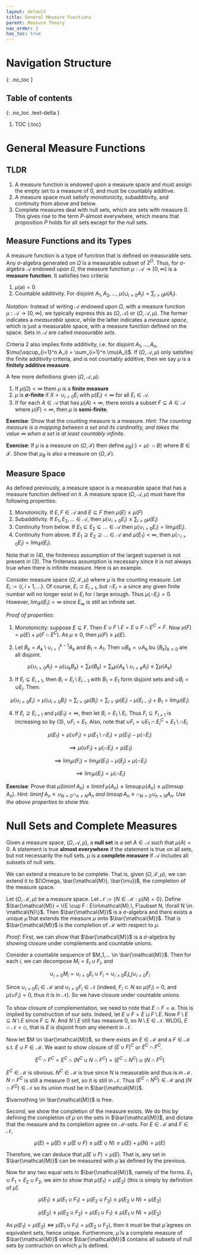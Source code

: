 ```yaml
---
layout: default
title: General Measure Functions
parent: Measure Theory
nav_order: 3
has_toc: true
---
```


# Navigation Structure
{: .no_toc }

## Table of contents
{: .no_toc .text-delta }

1. TOC
{:toc}


# General Measure Functions

## TLDR

1. A measure function is endowed upon a measure space and must assign the empty set to a measure of 0, and must be countably additive.
2. A measure space must satisfy monotonicity, subadditivity, and continuity from above and below.
3. Complete measures deal with null sets, which are sets with measure 0. This gives rise to the term $P$-almost everywhere, which means that proposition $P$ holds for all sets except for the null sets.

## Measure Functions and its Types

A measure function is a type of function that is defined on measurable sets. Any $\sigma$-algebra generated on $\Omega$ is a measurable subset of $2^\Omega$. Thus, for $\sigma$-algebra $\mathcal{A}$ endowed upon $\Omega$, the measure function $\mu: \mathcal{A} \to [0,\infty]$ is a **measure function**. It satisfies two criteria:

1. $\mu(\varnothing) = 0$
2. Countable additivity. For disjoint $A_1, A_2,...$, $\mu(\sqcup_{i>0} A_i) = \sum_{i>0} \mu(A_i)$.

*Notation*: Instead of writing $\mathcal{A}$ endowed upon $\Omega$, with a measure function $\mu: \mathcal{A} \to [0, \infty]$, we typically express this as $(\Omega, \mathcal{A})$ or $(\Omega, \mathcal{A}, \mu)$. The former indicates a *measurable space*, while the latter indicates a *measure space*, which is just a measurable space, with a measure function defined on the space. Sets in $\mathcal{A}$ are called *measurable sets*.

Criteria 2 also implies finite additivity, i.e. for disjoint $A_1,...,A_n$, $\mu(\sqcup_{i=1}^n A_i) = \sum_{i=1}^n \mu(A_i)$. If $(\Omega,\mathcal{A}, \mu)$ only satisfies the finite additivity criteria, and is not countably additive, then we say $\mu$ is a **finitely additive measure**.

A few more definitions given $(\Omega, \mathcal{A}, \mu)$:

1. If $\mu(\Omega) < \infty$ them $\mu$ is a **finite measure**
2. $\mu$ is **$\sigma$-finite** if $X = \cup_{i> 0} E_i$ with $\mu(E_i) < \infty$ for all $E_i \in \mathcal{A}$.
3. If for each $A \in \mathcal{A}$ that has $\mu(A) = \infty$, there exists a subset $F \subseteq A \in \mathcal{A}$ where $\mu(F) < \infty$, then $\mu$ is **semi-finite**.

**Exercise**: Show that the counting measure is a measure. *Hint: The counting measure is a mapping between a set and its cardinality, and takes the value $\infty$ when a set is at least countably infinite.*

**Exercise**: If $\mu$ is a measure on $(\Omega, \mathcal{F})$ then define $\mu_B(\cdot) = \mu(\cdot \cap B)$ where $B \in \mathcal{F}$. Show that $\mu_B$ is also a measure on $(\Omega, \mathcal{F})$.

## Measure Space

As defined previously, a measure space is a measurable space that has a measure function defined on it. A measure space $(\Omega, \mathcal{A}, \mu)$ must have the following properties:

1. Monotonicity. If $E, F \in \mathcal{A}$ and $E \subseteq F$ then $\mu(E) \leq \mu(F)$
2. Subadditivity. If $E_1,E_2,... \in \mathcal{A}$, then $\mu(\cup_{i>0}E_i) \leq \sum_{i>0} \mu(E_i)$
3. Continuity from below. If $E_1\subseteq E_2 \subseteq ... \in \mathcal{A}$ then $\mu(\cup_{i>0}E_i) = \lim_i \mu(E_i)$.
4. Continuity from above. If $E_1 \supseteq E_2 \supseteq ... \in \mathcal{A}$ and $\mu(E_1) < \infty$, then $\mu(\cap_{i>0}E_i) = \lim_i \mu(E_i)$.

Note that in (4), the finiteness assumption of the largest superset is not present in (3). The finiteness assumption is necessary since it is not always true when there is infinite measure. Here is an example.

Consider measure space $(\Omega, \mathcal{F}, \mu)$ where $\mu$ is the counting measure. Let $E_i := \{i, i+1,...\}$. Of course, $E_i \supset E_{i+1}$, but $\cap E_i = \varnothing$ since any given finite number will no longer exist in $E_i$ for $i$ large enough. Thus $\mu(\cap E_i) = 0$. However, $\lim_i \mu(E_i) = \infty$ since $E_\infty$ is still an infinite set.

*Proof of properties*: 

1. Monotonicity: suppose $E \subseteq F$. Then $E \cup F \setminus E = E \cup F \cap E^C = F$. Now $\mu(F) = \mu(E) + \mu(F \cap E^C)$. As $\mu \geq 0$, then $\mu(F) \geq \mu(E)$.

2. Let $B_k = A_k \setminus \cup_{i=1}^{k-1} A_k$ and $B_1 = A_1$. Then $\cup B_k = \cup A_k$ bu $\{B_k\}_{k>0}$ are all disjoint.

$$\mu(\cup_{i>0} A_i) = \mu(\sqcup_k B_k) = \sum \mu(B_k) = \sum_k \mu(A_k \setminus \cup_{i<k} A_i) \leq \sum \mu(A_k)$$

3. If $E_i \subseteq E_{i+1}$, then $B_i = E_i \setminus E_{i-1}$ with $B_1 = E_1$ form disjoint sets and $\cup B_i = \cup E_i$. Then:

$$\mu(\cup_{i>0}E_i) = \mu(\sqcup_{i>0} B_i) = \sum_{i>0} \mu(B_i) = \sum_{i > 1} \mu(E_i) - \mu(E_{i-1}) + B_1 = \lim_i \mu(E_i)$$

4. If $E_i \supseteq E_{i+1}$ and $\mu(E_1) < \infty$, then let $B_i = E_1 \setminus E_i$. Thus $F_i \subseteq F_{i+1}$ is increasing so by (3), $\cup F_i = E_1$. Also, note that $\cup F_i = \cup E_1 \cap E_i^C = E_1 \setminus \cap E_i$

$$\mu(E_1) = \mu(\cup F_i) = \mu(E_1 \setminus \cap E_i) = \mu(E_1) - \mu(\cap E_i)$$

$$\implies \mu(\cup F_i) +\mu(\cap E_i) = \mu(E_1)$$

$$\implies \lim_i \mu(F_i) = \lim_j \mu(E_1) - \mu(E_j) + \mu(\cap E_i)$$

$$\implies \lim_i \mu(E_i) = \mu(\cap E_i)$$

**Exercise**: Prove that $\mu(\liminf A_n) \leq \liminf \mu(A_n) \leq \limsup \mu(A_n) \leq \mu(\limsup A_n)$. *Hint: $\liminf A_n \equiv \cup_{N> 0}\cap_{n > N} A_n$ and $\limsup A_n \equiv \cap_{N>0}\cup_{n > N}A_n$. Use the above properties to show this.*

# Null Sets and Complete Measures

Given a measure space, $(\Omega, \mathcal{A}, \mu)$, a **null set** is a set $A\in \mathcal{A}$ such that $\mu(A) = 0$. A statement is true **almost everywhere** if the statement is true on all sets, but not necessarily the null sets. $\mu$ is a **complete measure** if $\mathcal{A}$ includes all subsets of null sets.

We can extend a measure to be complete. That is, given $(\Omega, \mathcal{F}, \mu)$, we can extend it to $(\Omega, \bar{\mathcal{M}}, \bar{\mu})$, the completion of the measure space.

Let $(\Omega, \mathcal{M}, \mu)$ be a measure space. Let $\mathcal{N} := \{N \in \mathcal{M} : \mu(N) = 0\}$. Define $\bar{\mathcal{M}} = \{E \cup F : E\in\mathcal{M},\, F\subset N, \forall N \in \mathcal{N}\}$. Then $\bar{\mathcal{M}}$ is a $\sigma$-algebra and there exists a unique $\bar{\mu}$ that extends the measure $\mu$ onto $\bar{\mathcal{M}}$. That is $\bar{\mathcal{M}}$ is the completion of $\mathcal{M}$ with respect to $\mu$.

*Proof*: First, we can show that $\bar{\mathcal{M}}$ is a $\sigma$-algebra by showing closure under complements and countable unions. 

Consider a countable sequence of $M_1,... \in \bar{\mathcal{M}}$. Then for each $i$, we can decompose $M_i = E_i \cup F_i$, and 

$$\cup_{i > 0} M_i = \cup_{i> 0} E_i \cup F_i = \cup_{i>0}E_i \bigcup \cup_{i>0} F_i$$

Since $\cup_{i>0}E_i \in \mathcal{M}$ and $\cup_{i>0} F_i \in \mathcal{N}$ (indeed, $F_i \subset N$ so $\mu(F_i) = 0$, and $\mu(\cup F_i) = 0$, thus it is in $\mathcal{N}$). So we have closure under countable unions.

To show closure of complementation, we need to note that $E \cap F = \varnothing$. This is implied by construction of our sets. Indeed, let $E \cup F = E \sqcup F \setminus E$. Now $F \setminus E \subseteq N \setminus E$ since $F \subseteq N$.  And $N \setminus E$ still has measure 0, so $N \setminus E \in \mathcal{N}$. WLOG, $E \cap \mathcal{N} = \varnothing$, that is $E$ is disjoint from any element in $\mathcal{N}$.

Now let $M \in \bar{\mathcal{M}}$, so there exists an $E\in\mathcal{M}$ and a $F \in \mathcal{M}$ s.t. $E \cup F \in \mathcal{M}$. We want to show closure of $(E \cup F)^C$ or $E^C \cap F^C$.

$$E^C \cap F^C = E^C \cap (N^C \cup N \cap F^C) = (E^C \cap N^C) \cup (N \cap F^C)$$

$E^C \in \mathcal{M}$ is obvious. $N^C \in \mathcal{M}$ is true since $N$ is measurable and thus is in $\mathcal{M}$. $N \cap F^C$ is still a measure 0 set, so it is still in $\mathcal{N}$. Thus $(E^C \cap N^C) \in \mathcal{M}$ and $(N \cap F^C) \in \mathcal{N}$ so its union must be in $\bar{\mathcal{M}}$.

$\varnothing \in \bar{\mathcal{M}}$ is free.

Second, we show the completion of the measure exists. We do this by defining the completion of $\mu$ on the sets in $\bar{\mathcal{M}}$, and dictate that the measure and its completion agree on $\mathcal{M}$-sets. For $E \in \mathcal{M}$ and $F \in \mathcal{N}$, 

$$\mu(E) = \bar{\mu}(E) \leq \bar{\mu}(E \cup F) \leq \bar{\mu}(E \cup N) \leq \bar{\mu}(E) + \bar{\mu}(N) = \mu(E)$$

Therefore, we can deduce that $\bar{\mu}(E\cup F) = \mu (E)$. That is, any set in $\bar{\mathcal{M}}$ can be measured with $\bar{\mu}$ as defined by the previous.

Now for any two equal sets in $\bar{\mathcal{M}}$, namely of the forms. $E_1 \cup F_1 = E_2 \cup F_2$, we aim to show that $\mu(E_1) = \mu(E_2)$ (this is simply by definition of $\bar{\mu}$).

$$\mu(E_1) \leq \mu(E_1 \cup F_1) = \mu(E_2 \cup F_2) \leq \mu(E_2  \cup N) = \mu(E_2)$$

$$\mu(E_2) \leq \mu(E_2 \cup F_2) = \mu(E_1 \cup F_1) \leq \mu(E_1 \cup N) =\mu(E_2)$$

As $\mu(E_1) = \mu(E_2) \iff \bar{\mu}(E_1 \cup F_1) = \bar{\mu}(E_2 \cup F_2)$, then it must be that $\bar{\mu}$ agrees on equivalent sets, hence unique. Furthermore, $\bar{\mu}$ is a complete measure of $\bar{\mathcal{M}}$ since $\bar{\mathcal{M}}$ contains all subsets of null sets by contruction on which $\bar{\mu}$ is defined.







